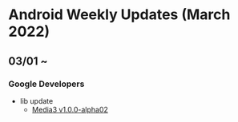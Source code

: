 # Android Weekly Updates (March 2022)

## 03/01 ~

### Google Developers

- lib update
  - [Media3 v1.0.0-alpha02](https://developer.android.com/jetpack/androidx/releases/media3#1.0.0-alpha02)
